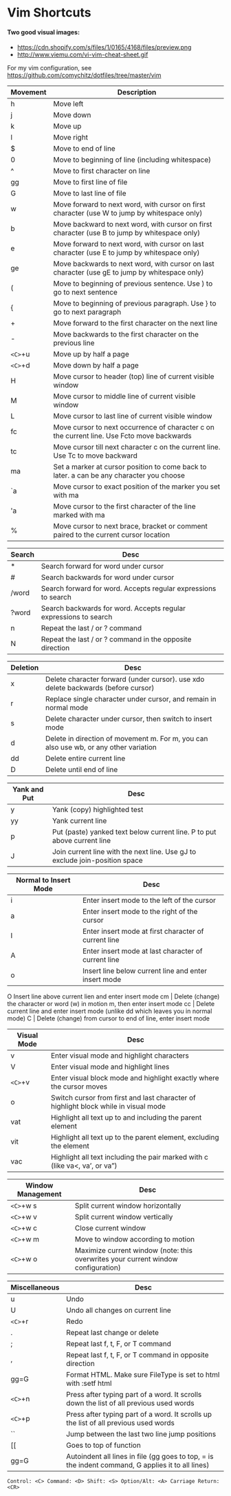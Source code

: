 # Vim Shortcuts

#### Two good visual images:
* https://cdn.shopify.com/s/files/1/0165/4168/files/preview.png
* http://www.viemu.com/vi-vim-cheat-sheet.gif

For my vim configuration, see https://github.com/comychitz/dotfiles/tree/master/vim

Movement | Description 
--- | ---
h|Move left
j|Move down 
k|Move up 
l|Move right
$|Move to end of line 
0|Move to beginning of line (including whitespace) 
^|Move to first character on line 
gg|Move to first line of file 
G|Move to last line of file 
w|Move forward to next word, with cursor on <span>first</span> character (use W to jump by whitespace only) 
b|Move backward to next word, with cursor on <span>first</span> character (use B to jump by whitespace only) 
e|Move forward to next word, with cursor on <span>last</span> character (use E to jump by whitespace only) 
ge|Move backwards to next word, with cursor on <span>last</span> character (use gE to jump by whitespace only) 
(|Move to beginning of previous sentence. Use ) to go to next sentence 
{ |    	 	Move to beginning of previous paragraph. Use } to go to next paragraph 
\+ |    		Move forward to the first character on the next line
\-  |       Move backwards to the first character on the previous line
``<C>``+u|   	Move up by half a page 
``<C>``+d |  	Move down by half a page 
H|         Move cursor to <span>header</span> (top) line of current visible window
M |        Move cursor to <span>middle</span> line of current visible window 
L  |       Move cursor to <span>last</span> line of current visible window 
fc  |      Move cursor to next occurrence of character c on the current line. Use Fcto move backwards
tc   |     Move cursor till next character c on the current line. Use Tc to move backward
ma    |   	Set a marker at cursor position to come back to later. a can be any character you choose
`a    |    Move cursor to exact position of the marker you set with ma 
'a     |   Move cursor to the first character of the line marked with ma 
%       |  Move cursor to next brace, bracket or comment paired to the current cursor location 


Search | Desc 
--- | ---
*     |      	Search forward for word under cursor                                                                                                      
#       |     	Search backwards for word under cursor 
/word   |  	Search forward for word. Accepts regular expressions to search 
?word   | 	Search backwards for word. Accepts regular expressions to search
n       |     	Repeat the last / or ? command
N       |    	Repeat the last / or ? command in the opposite direction


Deletion | Desc 
--- | ---
x    |      	Delete character forward (under cursor). use xdo delete backwards (before cursor)
r    |       	Replace single character under cursor, and remain in normal mode 
s    |       	Delete character under cursor, then switch to insert mode 
d    |       	Delete in direction of movement m. For m, you can also use wb, or any other variation
dd   |     	Delete entire current line 
D    |     	Delete until end of line

Yank and Put | Desc
--- | ---
y        |  	Yank (copy) highlighted test
yy	|	Yank current line
p	|	Put (paste) yanked text below current line. P to put above current line
J	|	Join current line with the next line. Use gJ to exclude join-position space

Normal to Insert Mode | Desc
--- | ---
i	|	Enter insert mode to the left of the cursor
a	|	Enter insert mode to the right of the cursor
I	|	Enter insert mode at first character of current line
A	|	Enter insert mode at last character of current line
o	|	Insert line below current line and enter insert mode
O		Insert line above current lien and enter insert mode
cm	|	Delete (change) the character or word (w) in motion m, then enter insert mode
cc	|	Delete current line and enter insert mode (unlike dd which leaves you in normal mode)
C	|	Delete (change) from cursor to end of line, enter insert mode


Visual Mode | Desc
--- | ---
v	|	Enter visual mode and highlight characters
V	|	Enter visual mode and highlight lines
``<C>``+v	|	Enter visual block mode and highlight exactly where the cursor moves
o	|	Switch cursor from first and last character of highlight block while in visual mode
vat	|	Highlight all text up to and including the parent element
vit	|	Highlight all text up to the parent element, excluding the element
vac	|	Highlight all text including the pair marked with c (like va<, va’, or va”)

Window Management | Desc
--- | ---
``<C>``+w s	| Split current window horizontally
``<C>``+w v|	Split current window vertically
``<C>``+w c|Close current window
``<C>``+w m	|Move to window according to motion
``<C>``+w o	|Maximize current window (note: this overwrites your current window configuration)

Miscellaneous | Desc
--- | ---
u	|	Undo
U	|	Undo all changes on current line
``<C>``+r	|	Redo
.	|	Repeat last change or delete
;	|	Repeat last f, t, F, or T command
,	|	Repeat last f, t, F, or T command in opposite direction
gg=G	|	Format HTML. Make sure FileType is set to html with :setf html
``<C>``+n	|	Press after typing part of a word. It scrolls down the list of all previous used words
``<C>``+p	|	Press after typing part of a word. It scrolls up the list of all previous used words
``	|	Jump between the last two line jump positions
[[	|	Goes to top of function
gg=G 	|	Autoindent all lines in file (gg goes to top, = is the indent command, G applies it to all lines)

```
Control: <C> Command: <D> Shift: <S> Option/Alt: <A> Carriage Return: <CR>
```
